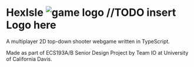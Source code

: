 # HexIsle ![game logo](public/assets/favicon.ico) //TODO insert Logo here
A multiplayer 2D top-down shooter webgame written in TypeScript.

Made as part of ECS193A/B Senior Design Project by Team IO at University of California Davis.


